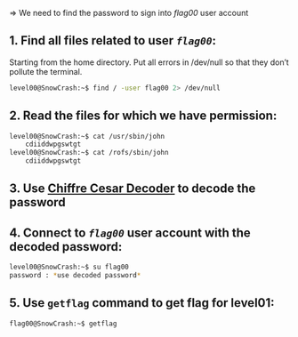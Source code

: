 => We need to find the password to sign into *flag00* user account


## 1. Find all files related to user *`flag00`*:
Starting from the home directory. Put all errors in /dev/null so that they don’t pollute the terminal.

```bash
level00@SnowCrash:~$ find / -user flag00 2> /dev/null
```

## 2. Read the files for which we have permission:

```bash
level00@SnowCrash:~$ cat /usr/sbin/john
    cdiiddwpgswtgt
level00@SnowCrash:~$ cat /rofs/sbin/john
    cdiiddwpgswtgt
```

## 3. Use [Chiffre Cesar Decoder](https://www.dcode.fr/chiffre-cesar) to decode the password

## 4. Connect to *`flag00`* user account with the decoded password:

```bash
level00@SnowCrash:~$ su flag00
password : *use decoded password*
```

## 5. Use `getflag` command to get flag for level01:

```bash
flag00@SnowCrash:~$ getflag
```